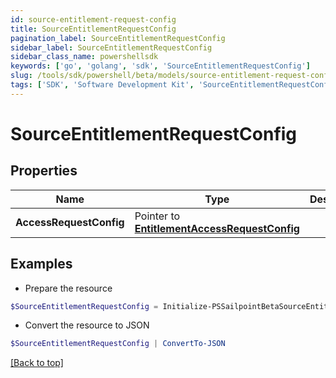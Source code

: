 ```yaml
---
id: source-entitlement-request-config
title: SourceEntitlementRequestConfig
pagination_label: SourceEntitlementRequestConfig
sidebar_label: SourceEntitlementRequestConfig
sidebar_class_name: powershellsdk
keywords: ['go', 'golang', 'sdk', 'SourceEntitlementRequestConfig'] 
slug: /tools/sdk/powershell/beta/models/source-entitlement-request-config
tags: ['SDK', 'Software Development Kit', 'SourceEntitlementRequestConfig']
---
```



# SourceEntitlementRequestConfig

## Properties

Name | Type | Description | Notes
------------ | ------------- | ------------- | -------------
**AccessRequestConfig** |  Pointer to [**EntitlementAccessRequestConfig**](entitlement-access-request-config) |  | [optional] 

## Examples

- Prepare the resource
```powershell
$SourceEntitlementRequestConfig = Initialize-PSSailpointBetaSourceEntitlementRequestConfig  -AccessRequestConfig null
```

- Convert the resource to JSON
```powershell
$SourceEntitlementRequestConfig | ConvertTo-JSON
```


[[Back to top]](#) 

